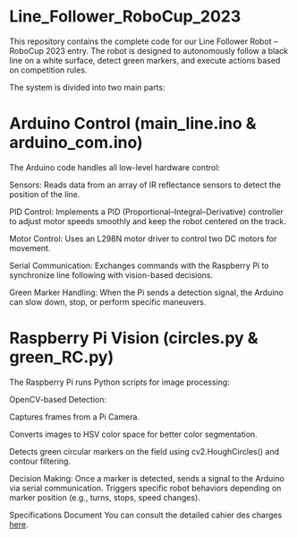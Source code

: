 # Line_Follower_RoboCup_2023

This repository contains the complete code for our Line Follower Robot – RoboCup 2023 entry.
The robot is designed to autonomously follow a black line on a white surface, detect green markers, and execute actions based on competition rules.

The system is divided into two main parts:

# Arduino Control (main_line.ino & arduino_com.ino)
The Arduino code handles all low-level hardware control:

Sensors: Reads data from an array of IR reflectance sensors to detect the position of the line.

PID Control: Implements a PID (Proportional–Integral–Derivative) controller to adjust motor speeds smoothly and keep the robot centered on the track.

Motor Control: Uses an L298N motor driver to control two DC motors for movement.

Serial Communication: Exchanges commands with the Raspberry Pi to synchronize line following with vision-based decisions.

Green Marker Handling: When the Pi sends a detection signal, the Arduino can slow down, stop, or perform specific maneuvers.

# Raspberry Pi Vision (circles.py & green_RC.py)
The Raspberry Pi runs Python scripts for image processing:

OpenCV-based Detection:

Captures frames from a Pi Camera.

Converts images to HSV color space for better color segmentation.

Detects green circular markers on the field using cv2.HoughCircles() and contour filtering.

Decision Making:
Once a marker is detected, sends a signal to the Arduino via serial communication.
Triggers specific robot behaviors depending on marker position (e.g., turns, stops, speed changes).

Specifications Document
You can consult the detailed cahier des charges [here](RCJRescueLine2023Rules.pdf).
